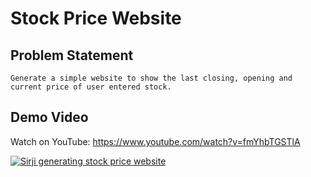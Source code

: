 # Stock Price Website

## Problem Statement

```
Generate a simple website to show the last closing, opening and current price of user entered stock.
```
## Demo Video

Watch on YouTube: https://www.youtube.com/watch?v=fmYhbTGSTlA

[![Sirji generating stock price website](https://github.com/sirji-ai/sirji/assets/7627517/a7abda56-fc99-406d-8b94-553ec8946799)](https://www.youtube.com/watch?v=fmYhbTGSTlA)
